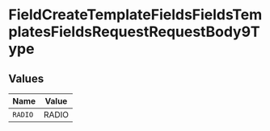 # FieldCreateTemplateFieldsFieldsTemplatesFieldsRequestRequestBody9Type


## Values

| Name    | Value   |
| ------- | ------- |
| `RADIO` | RADIO   |